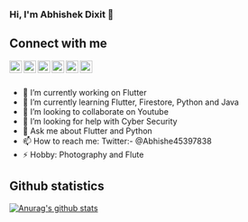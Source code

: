 ### Hi, I'm Abhishek Dixit 👋


  [twitter]: https://twitter.com/Abhishe45397838
  [linkedin]: https://www.linkedin.com/in/abhishek-dixit-719079170
  [github]: https://github.com/Abhishek-165
  [instagram]: https://instagram.com/theviewfinder_abhi/
  [facebook]: https://www.facebook.com/profile.php?id=100008862796480
  [youtube]: https://www.youtube.com/c/CyberneticMasters/
  [website]: https://abhishekportfolio-ac347.web.app/

## Connect with me
[<img align="left" alt="Abhishek's Twitter" width="22px" src="https://camo.githubusercontent.com/eacc870029bca30353239d9d629076ba4c18de75/68747470733a2f2f63646e2e6a7364656c6976722e6e65742f6e706d2f73696d706c652d69636f6e734076332f69636f6e732f747769747465722e737667" data-canonical-src="https://cdn.jsdelivr.net/npm/simple-icons@v3/icons/twitter.svg" style="max-width:100%;">][twitter]
[<img align="left" alt="Abhishek's youtube" width="22px" src="https://camo.githubusercontent.com/33faa4fa48fe28c11ace1986cc89bb01824a04a4/68747470733a2f2f63646e2e6a7364656c6976722e6e65742f6e706d2f73696d706c652d69636f6e734076332f69636f6e732f796f75747562652e737667" data-canonical-src="https://cdn.jsdelivr.net/npm/simple-icons@v3/icons/youtube.svg" style="max-width:100%;">][youtube]
[<img align="left" alt="Abhishek's Linkdein" width="22px" src="https://camo.githubusercontent.com/b65faae8871ebbdb99790f2644ea7f3c89800b0c/68747470733a2f2f63646e2e6a7364656c6976722e6e65742f6e706d2f73696d706c652d69636f6e734076332f69636f6e732f6c696e6b6564696e2e737667" data-canonical-src="https://cdn.jsdelivr.net/npm/simple-icons@v3/icons/linkedin.svg" style="max-width:100%;">][linkedin]
[<img align="left" alt="Pawan's Github" width="22px" src="https://camo.githubusercontent.com/e8dd57e8a1f1609a27dd99eb4ba9d05f7ad28ba2/68747470733a2f2f63646e2e6a7364656c6976722e6e65742f6e706d2f73696d706c652d69636f6e734076332f69636f6e732f6769746875622e737667" data-canonical-src="https://cdn.jsdelivr.net/npm/simple-icons@v3/icons/github.svg" style="max-width:100%;">][github]
[<img align="left" alt="Pawan's Instagram" width="22px" src="https://camo.githubusercontent.com/8ea1156d8ac160172cbef7a54a19bad16a73ebe4/68747470733a2f2f63646e2e6a7364656c6976722e6e65742f6e706d2f73696d706c652d69636f6e734076332f69636f6e732f696e7374616772616d2e737667" data-canonical-src="https://cdn.jsdelivr.net/npm/simple-icons@v3/icons/instagram.svg" style="max-width:100%;">][instagram]
[<img align="left" alt="Pawan's Facebook" width="22px" src="https://camo.githubusercontent.com/cf4f8d2d15be36d8d350ce33929ef131091abc78/68747470733a2f2f63646e2e6a7364656c6976722e6e65742f6e706d2f73696d706c652d69636f6e734076332f69636f6e732f66616365626f6f6b2e737667" data-canonical-src="https://cdn.jsdelivr.net/npm/simple-icons@v3/icons/facebook.svg" style="max-width:100%;">][facebook]

<br/>
<br/>


- 🔭 I’m currently working on Flutter
- 🌱 I’m currently learning Flutter, Firestore, Python and Java
- 👯 I’m looking to collaborate on Youtube
- 🤔 I’m looking for help with Cyber Security
- 💬 Ask me about Flutter and Python
- 📫 How to reach me: Twitter:- @Abhishe45397838 
- ⚡ Hobby: Photography and Flute

## Github statistics

[![Anurag's github stats](https://github-readme-stats.vercel.app/api?username=Abhishek-165)](https://github.com/anuraghazra/github-readme-stats)
